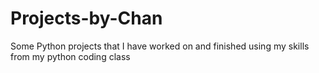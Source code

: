 # Projects-by-Chan
Some Python projects that I have worked on and finished using my skills from my python coding class
